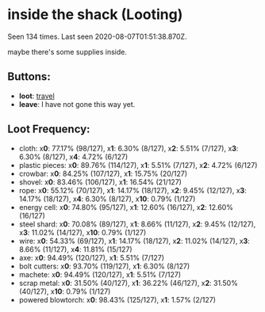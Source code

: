 # inside the shack (Looting)

Seen 134 times. Last seen 2020-08-07T01:51:38.870Z.

maybe there's some supplies inside.

## Buttons:

- **loot**: [travel](travel-travel.md)
- **leave**: I have not gone this way yet.

## Loot Frequency:

  - cloth: x**0**: 77.17% (98/127), x**1**: 6.30% (8/127), x**2**: 5.51% (7/127), x**3**: 6.30% (8/127), x**4**: 4.72% (6/127)
  - plastic pieces: x**0**: 89.76% (114/127), x**1**: 5.51% (7/127), x**2**: 4.72% (6/127)
  - crowbar: x**0**: 84.25% (107/127), x**1**: 15.75% (20/127)
  - shovel: x**0**: 83.46% (106/127), x**1**: 16.54% (21/127)
  - rope: x**0**: 55.12% (70/127), x**1**: 14.17% (18/127), x**2**: 9.45% (12/127), x**3**: 14.17% (18/127), x**4**: 6.30% (8/127), x**10**: 0.79% (1/127)
  - energy cell: x**0**: 74.80% (95/127), x**1**: 12.60% (16/127), x**2**: 12.60% (16/127)
  - steel shard: x**0**: 70.08% (89/127), x**1**: 8.66% (11/127), x**2**: 9.45% (12/127), x**3**: 11.02% (14/127), x**10**: 0.79% (1/127)
  - wire: x**0**: 54.33% (69/127), x**1**: 14.17% (18/127), x**2**: 11.02% (14/127), x**3**: 8.66% (11/127), x**4**: 11.81% (15/127)
  - axe: x**0**: 94.49% (120/127), x**1**: 5.51% (7/127)
  - bolt cutters: x**0**: 93.70% (119/127), x**1**: 6.30% (8/127)
  - machete: x**0**: 94.49% (120/127), x**1**: 5.51% (7/127)
  - scrap metal: x**0**: 31.50% (40/127), x**1**: 36.22% (46/127), x**2**: 31.50% (40/127), x**10**: 0.79% (1/127)
  - powered blowtorch: x**0**: 98.43% (125/127), x**1**: 1.57% (2/127)